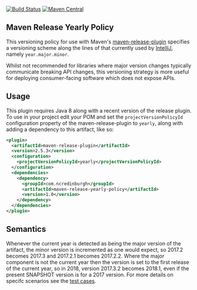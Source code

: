 [![Build Status](https://travis-ci.org/ncredinburgh/maven-release-yearly-policy.svg?branch=master)](https://travis-ci.org/ncredinburgh/maven-release-yearly-policy) [![Maven Central](https://maven-badges.herokuapp.com/maven-central/com.ncredinburgh/maven-release-yearly-policy/badge.svg)](https://maven-badges.herokuapp.com/maven-central/com.ncredinburgh/maven-release-yearly-policy)

Maven Release Yearly Policy
---------------------------

This versioning policy for use with Maven's 
[maven-release-plugin](http://maven.apache.org/maven-release/maven-release-plugin/) 
specifies a versioning scheme along the lines of that currently used 
by [IntelliJ](https://www.jetbrains.com/idea/download/previous.html), namely `year.major.minor`.  

Whilst not recommended for libraries where major version changes 
typically communicate breaking API changes, this versioning 
strategy is more useful for deploying consumer-facing software 
which does not expose APIs.

## Usage

This plugin requires Java 8 along with a recent version of the release plugin.  To use in your project edit your POM and set the `projectVersionPolicyId` configuration property of the maven-release-plugin to `yearly`, along with adding a dependency to this artifact, like so:

```xml
<plugin>
  <artifactId>maven-release-plugin</artifactId>
  <version>2.5.3</version>
  <configuration>
    <projectVersionPolicyId>yearly</projectVersionPolicyId>
  </configuration>
  <dependencies>
    <dependency>
      <groupId>com.ncredinburgh</groupId>
      <artifactId>maven-release-yearly-policy</artifactId>
      <version>1.0</version>
    </dependency>
  </dependencies>
</plugin>
```

## Semantics

Whenever the current year is detected as being the major version of the artifact, the minor version is incremented as one would expect, so 2017.2 becomes 2017.3 and 2017.2.1 becomes 2017.2.2.  Where the major component is not the current year then the version is set to the first release of the current year, so in 2018, version 2017.3.2 becomes 2018.1, even if the present SNAPSHOT version is for a 2017 version.  For more details on specifc scenarios see the [test cases](https://github.com/ncredinburgh/maven-release-yearly-policy/blob/master/src/test/java/com/ncredinburgh/maven/release/policy/YearlyVersionPolicyTest.java).
